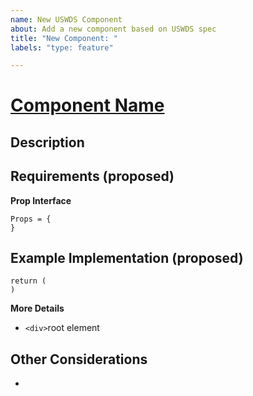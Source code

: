 ```yaml
---
name: New USWDS Component
about: Add a new component based on USWDS spec
title: "New Component: "
labels: "type: feature"

---
```


# [Component Name](https://designsystem.digital.gov/components/##)


## Description


## Requirements (proposed)
**Prop Interface**
``` JSX
Props = {
}
```

## Example Implementation (proposed)
``` JSX
return (
)
```

**More Details**
  -   `<div>`root element

## Other Considerations
-  
